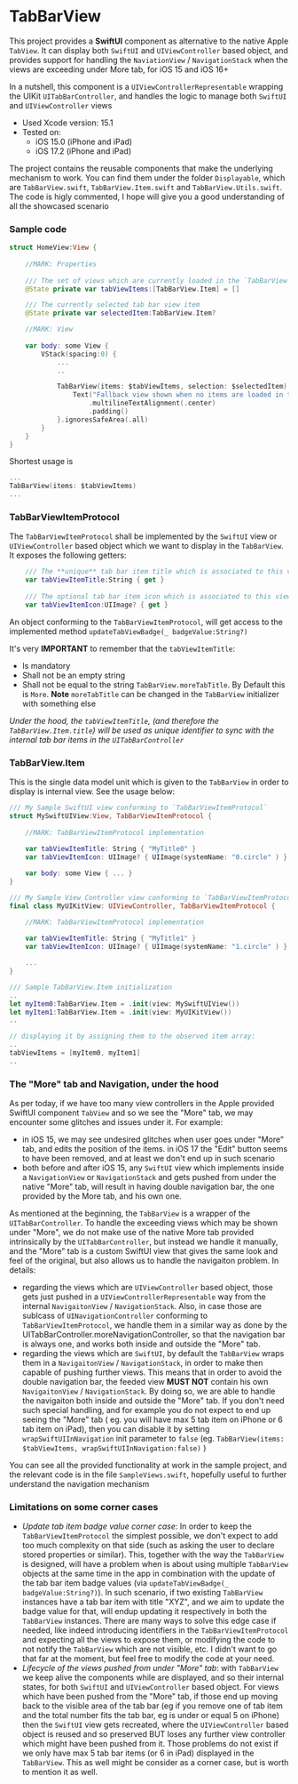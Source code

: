 # TabBarView
This project provides a **SwiftUI** component as alternative to the native Apple `TabView`. It can display both `SwiftUI` and `UIViewController` based object, and provides support for handling the `NaviationView` / `NavigationStack` when the views are exceeding under More tab, for iOS 15 and iOS 16+ 

In a nutshell, this component is a `UIViewControllerRepresentable` wrapping the UIKit `UITabBarController`, and handles the logic to manage both `SwiftUI` and `UIViewController` views

- Used Xcode version: 15.1
- Tested on:
  - iOS 15.0 (iPhone and iPad)
  - iOS 17.2 (iPhone and iPad)
 
The project contains the reusable components that make the underlying mechanism to work. You can find them under the folder `Displayable`, which are `TabBarView.swift`, `TabBarView.Item.swift` and `TabBarView.Utils.swift`. The code is higly commented, I hope will give you a good understanding of all the showcased scenario

### Sample code

```swift
struct HomeView:View {
    
    //MARK: Properties
    
    /// The set of views which are currently loaded in the `TabBarView` component
    @State private var tabViewItems:[TabBarView.Item] = []

    /// The currently selected tab bar view item
    @State private var selectedItem:TabBarView.Item?

    //MARK: View
    
    var body: some View {
        VStack(spacing:0) {
            ...
            ..

            TabBarView(items: $tabViewItems, selection: $selectedItem) {
                Text("Fallback view shown when no items are loaded in the `TabBarView`")
                    .multilineTextAlignment(.center)
                    .padding()
            }.ignoresSafeArea(.all)
        }
    }
}
```

Shortest usage is

```swift
...
TabBarView(items: $tabViewItems)
...
```

### TabBarViewItemProtocol

The `TabBarViewItemProtocol` shall be implemented by the `SwiftUI` view or `UIViewController` based object which we want to display in the `TabBarView`. It exposes the following getters:

```swift
    /// The **unique** tab bar item title which is associated to this view once shown in the `TabBarView`
    var tabViewItemTitle:String { get }
    
    /// The optional tab bar item icon which is associated to this view once shown in the `TabBarView`
    var tabViewItemIcon:UIImage? { get }
```

An object conforming to the `TabBarViewItemProtocol`, will get access to the implemented method `updateTabViewBadge(_ badgeValue:String?)`

It's very **IMPORTANT** to remember that the `tabViewItemTitle`:
- Is mandatory
- Shall not be an empty string
- Shall not be equal to the string `TabBarView.moreTabTitle`. By Default this is `More`. **Note** `moreTabTitle` can be changed in the `TabBarView` initializer with something else

*Under the hood, the `tabViewItemTitle`, (and therefore the `TabBarView.Item.title`) will be used as unique identifier to sync with the internal tab bar items in the `UITabBarController`*

### TabBarView.Item

This is the single data model unit which is given to the `TabBarView` in order to display is internal view. See the usage below:

```swift
/// My Sample SwiftUI view conforming to `TabBarViewItemProtocol`
struct MySwiftUIView:View, TabBarViewItemProtocol {
        
    //MARK: TabBarViewItemProtocol implementation
    
    var tabViewItemTitle: String { "MyTitle0" }
    var tabViewItemIcon: UIImage? { UIImage(systemName: "0.circle" ) }

    var body: some View { ... }
}

/// My Sample View Controller view conforming to `TabBarViewItemProtocol`
final class MyUIKitView: UIViewController, TabBarViewItemProtocol {

    //MARK: TabBarViewItemProtocol implementation
    
    var tabViewItemTitle: String { "MyTitle1" }
    var tabViewItemIcon: UIImage? { UIImage(systemName: "1.circle" ) }

    ...
}

/// Sample TabBarView.Item initialization
..
let myItem0:TabBarView.Item = .init(view: MySwiftUIView())
let myItem1:TabBarView.Item = .init(view: MyUIKitView())
..

// displaying it by assigning them to the observed item array:
..
tabViewItems = [myItem0, myItem1]
..

```

### The "More" tab and Navigation, under the hood

As per today, if we have too many view controllers in the Apple provided SwiftUI component `TabView` and so we see the "More" tab, we may encounter some glitches and issues under it. For example:
- in iOS 15, we may see undesired glitches when user goes under "More" tab, and edits the position of the items. in iOS 17 the "Edit" button seems to have been removed, and at least we don't end up in such scenario
- both before and after iOS 15, any `SwiftUI` view which implements inside a `NavigationView` or `NavigationStack` and gets pushed from under the native "More" tab, will result in having double navigation bar, the one provided by the More tab, and his own one.
  
As mentioned at the beginning, the `TabBarView` is a wrapper of the `UITabBarController`. To handle the exceeding views which may be shown under "More", we do not make use of the native More tab provided intrinsically by the `UITabBarController`, but instead we handle it manually, and the "More" tab is a custom SwiftUI view that gives the same look and feel of the original, but also allows us to handle the navigaiton problem. In details:
- regarding the views which are `UIViewController` based object, those gets just pushed in a `UIViewControllerRepresentable` way from the internal `NavigaitonView` / `NavigationStack`. Also, in case those are sublcass of `UINavigationController` conforming to `TabBarViewItemProtocol`, we handle them in a similar way as done by the UITabBarController.moreNavigationController, so that the navigation bar is always one, and works both inside and outside the "More" tab.
- regarding the views which are `SwiftUI`, by default the `TabBarView` wraps them in a `NavigaitonView` / `NavigationStack`, in order to make then capable of pushing further views. This means that in order to avoid the double navigation bar, the feeded view **MUST NOT** contain his own `NavigaitonView` / `NavigationStack`. By doing so, we are able to handle the navigaiton both inside and outside the "More" tab. If you don't need such special handling, and for example you do not expect to end up seeing the "More" tab ( eg. you will have max 5 tab item on iPhone or 6 tab item on iPad), then you can disable it by setting `wrapSwiftUIInNavigation` init parameter to `false` (eg. `TabBarView(items: $tabViewItems, wrapSwiftUIInNavigation:false)` )

You can see all the provided functionality at work in the sample project, and the relevant code is in the file `SampleViews.swift`, hopefully useful to further understand the navigation mechanism

### Limitations on some corner cases

- *Update tab item badge value corner case*: In order to keep the `TabBarViewItemProtocol` the simplest possible, we don't expect to add too much complexity on that side (such as asking the user to declare stored properties or similar). This, together with the way the `TabBarView` is designed, will have a problem when is about using multiple `TabBarView` objects at the same time in the app in combination with the update of the tab bar item badge values (via `updateTabViewBadge(_ badgeValue:String?)`). In such scenario, if two existing `TabBarView` instances have a tab bar item with title "XYZ", and we aim to update the badge value for that, will endup updating it respectively in both the `TabBarView` instances. There are many ways to solve this edge case if needed, like indeed introducing identifiers in the `TabBarViewItemProtocol` and expecting all the views to expose them, or modifying the code to not notify the `TabBarView` which are not visible, etc. I didn't want to go that far at the moment, but feel free to modify the code at your need.
- *Lifecycle of the views pushed from under "More" tab*: with `TabBarView` we keep alive the components while are displayed, and so their internal states, for both `SwiftUI` and `UIViewController` based object. For views which have been pushed from the "More" tab, if those end up moving back to the visible area of the tab bar (eg if you remove one of tab item and the total number fits the tab bar, eg is under or equal 5 on iPhone) then the `SwiftUI` view gets recreated, where the `UIViewController` based object is reused and so preserved BUT loses any further view controller which might have been pushed from it. Those problems do not exist if we only have max 5 tab bar items (or 6 in iPad) displayed in the `TabBarView`. This as well might be consider as a corner case, but is worth to mention it as well.
